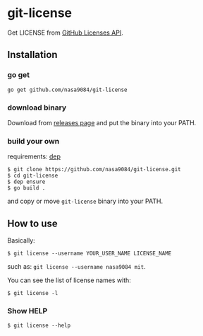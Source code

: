 git-license
===========

Get LICENSE from [GitHub Licenses API](https://developer.github.com/v3/licenses/).

## Installation

### go get

`go get github.com/nasa9084/git-license`

### download binary

Download from [releases page](https://github.com/nasa9084/git-license/releases) and put the binary into your PATH.

### build your own

requirements: [dep](https://github.com/golang/dep)

``` shell
$ git clone https://github.com/nasa9084/git-license.git
$ cd git-license
$ dep ensure
$ go build .
```

and copy or move `git-license` binary into your PATH.

## How to use

Basically:

``` shell
$ git license --username YOUR_USER_NAME LICENSE_NAME
```

such as: `git license --username nasa9084 mit`.

You can see the list of license names with:

``` shell
$ git license -l
```

### Show HELP

``` shell
$ git license --help
```
